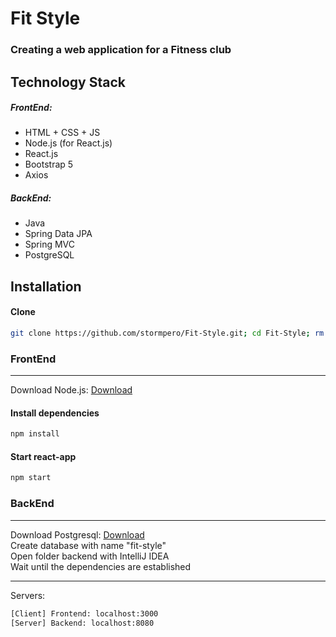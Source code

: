 # Fit Style
### Creating a web application for a Fitness club

## Technology Stack
##### FrontEnd:
- HTML + CSS + JS
- Node.js (for React.js)
- React.js 
- Bootstrap 5
- Axios
##### BackEnd:
- Java
- Spring Data JPA
- Spring MVC
- PostgreSQL 


## Installation 

#### Clone
```sh
git clone https://github.com/stormpero/Fit-Style.git; cd Fit-Style; rm readme.md 
```
### FrontEnd  
----
Download Node.js: [Download](https://nodejs.org/en/ "Node.js =)")
#### Install dependencies
```sh
npm install
```
#### Start react-app
```sh
npm start
```

### BackEnd  
----
Download Postgresql: [Download](https://www.enterprisedb.com/downloads/postgres-postgresql-downloads "Postgresql =)")  
Create database with name "fit-style"  
Open folder backend with IntelliJ IDEA  
Wait until the dependencies are established  

----
Servers:
```sh
[Client] Frontend: localhost:3000
[Server] Backend: localhost:8080
```
